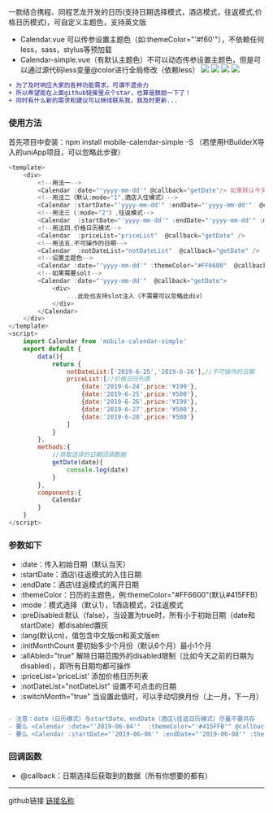 一款结合携程、同程艺龙开发的日历(支持日期选择模式，酒店模式，往返模式,价格日历模式)，可自定义主题色，支持英文版  
 * Calendar.vue 可以传参设置主题色（如:themeColor="'#f60'"），不依赖任何less，sass，stylus等预加载  
 * Calendar-simple.vue（有默认主题色）不可以动态传参设置主题色，但是可以通过源代码less变量@color进行全局修改（依赖less）
  ![](https://file.40017.cn/tcyp/tz/calendar1.png)
  ![](https://file.40017.cn/tcyp/tz/calendar2.png)
  ![](https://file.40017.cn/tcyp/tz/calendar3.png)
  ![](https://file.40017.cn/tcyp/tz/calendar4.png)

  
  
```diff
+ 为了及时响应大家的各种功能需求，可谓不遗余力
+ 所以希望能在上面github链接里点个star，也算是鼓励一下了！
+ 同时有什么新的需求和建议可以继续联系我，我及时更新...
```

### 使用方法
首先项目中安装：npm install mobile-calendar-simple -S （若使用HBuilderX导入的uniApp项目，可以忽略此步骤）
```javascript
<template>
	<div>
		<!--用法一-->
		<Calendar :date="'yyyy-mm-dd'" @callback="getDate"/> 如果默认今天可简写：<Calendar  @callback="getDate" />
		<!--用法二（默认:mode="1",酒店入住模式）-->
		<Calendar :startDate="'yyyy-mm-dd'" :endDate="'yyyy-mm-dd'"  @callback="getDate" />
		<!--用法三（:mode="2"）,往返模式-->
		<Calendar  :startDate="'yyyy-mm-dd'" :endDate="'yyyy-mm-dd'" :mode="2"  @callback="getDate" />
		<!--用法四,价格日历模式-->
		<Calendar  :priceList="priceList"  @callback="getDate" />
		<!--用法五,不可操作的日期-->
		<Calendar  :notDateList="notDateList"  @callback="getDate" />
		<!--设置主题色-->
		<Calendar :date="'yyyy-mm-dd'" :themeColor="#FF6600"  @callback="getDate" />
		<!--如果需要solt-->
		<Calendar :date="'yyyy-mm-dd'"  @callback="getDate">
			<div>
				...此处也支持slot注入（不需要可以忽略此div）
			</div>
		</Calendar>
	</div>
</template>
<script>
	import Calendar from 'mobile-calendar-simple'
	export default {
		data(){
			return {
				notDateList:['2019-6-25','2019-6-26'],//不可操作的日期
				priceList:[//价格日历列表
					{date:'2019-6-24',price:'¥199'},
					{date:'2019-6-25',price:'¥500'},
					{date:'2019-6-26',price:'¥199'},
					{date:'2019-6-27',price:'¥500'},
					{date:'2019-6-28',price:'¥500'}
				]
			}
		},
		methods:{
			//获取选择的日期回调数据
			getDate(date){
				console.log(date)
			}
		},
		components:{
			Calendar
		}
	}
</script>
```
### 参数如下
  *  :date：传入初始日期（默认当天）
  *  :startDate：酒店\往返模式的入住日期
  *  :endDate：酒店\往返模式的离开日期
  *  :themeColor：日历的主题色，例:themeColor="#FF6600"(默认#415FFB)  
  *  :mode：模式选择（默认1），1酒店模式，2往返模式
  *  :preDisabled:默认（false），当设置为true时，所有小于初始日期（date和startDate）都disabled置灰
  *  :lang(默认cn)，值包含中文版cn和英文版en
  *  :initMonthCount 要初始多少个月份（默认6个月）最小1个月
  *	 :allAbled="true"  解除日期范围外的disabled限制（比如今天之前的日期为disabled），即所有日期均都可操作
  *	 :priceList='priceList' 添加价格日历列表
  *	 :notDateList="notDateList" 设置不可点击的日期
  *  :switchMonth="true" 当设置此值时，可以手动切换月份（上一月，下一月）  
  

```diff

- 注意：date（日历模式）与startDate、endDate（酒店\往返日历模式）尽量不要共存
- 要么 <Calendar :date="'2019-06-04'"  :themeColor="'#415FFB'" @callback="XXX" />
- 要么 <Calendar :startDate="'2019-06-06'" :endDate="'2019-06-08'" :themeColor="'#415FFB'"  @callback="XXX" />
```
### 回调函数
  *  @callback：日期选择后获取到的数据（所有你想要的都有）

***
github链接
[链接名称](https://github.com/tanagang/mobile-calendar-simple)

